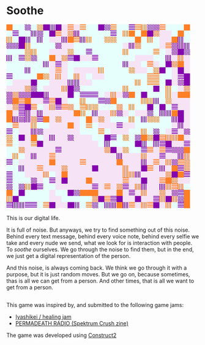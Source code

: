 # Soothe

![](Docs/i1.png)

This is our digital life. 

It is full of noise. But anyways, we try to find something out of this noise. Behind every text message, behind every voice note, behind every selfie we take and every nude we send, what we look for is interaction with people. To _soothe_ ourselves. We go through the noise to find them, but in the end, we just get a digital representation of the person. 

And this noise, is always coming back. We think we go through it with a purpose, but it is just random moves. But we go on, because sometimes, thas is all we can get from a person. And other times, that is all we want to get from a person. 

## 

This game was inspired by, and submitted to the following game jams:

* [Iyashikei / healing jam](https://itch.io/jam/healing-jam)
* [PERMADEATH RADIO (Spektrum Crush zine)](https://itch.io/jam/permadeathradio)

The game was developed using [Construct2](https://www.scirra.com/construct2)